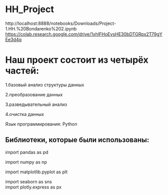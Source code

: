 # HH_Project
http://localhost:8888/notebooks/Downloads/Project-1.HH.%20Bondarenko%202.ipynb
https://colab.research.google.com/drive/1xhlFHoEvsHE30bDTGRpx2T79gYEe3d4q


# Наш проект состоит из четырёх частей:  


1.базовый анализ структуры данных  


2.преобразование данных  


3.разведывательный анализ  


4.очистка данных  

Язык программирования: Python  


## Библиотеки, которые были использованы:


import pandas as pd  


import numpy as np  


import matplotlib.pyplot as plt  


import seaborn as sns  
import plotly.express as px  
